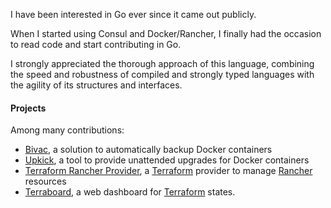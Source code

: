 I have been interested in Go ever since it came out publicly.

When I started using Consul and Docker/Rancher, I finally had the occasion to read code and start contributing in Go.

I strongly appreciated the thorough approach of this language, combining the speed and robustness of compiled and strongly typed languages with the agility of its structures and interfaces.

#### Projects

Among many contributions:

* [Bivac](https://github.com/camptocamp/bivac), a solution to automatically backup Docker containers
* [Upkick](https://github.com/camptocamp/upkick), a tool to provide unattended upgrades for Docker containers
* [Terraform Rancher Provider](https://github.com/terraform-providers/terraform-provider-rancher), a [Terraform](https://terraform.io) provider to manage [Rancher](https://rancher.com) resources
* [Terraboard](https://github.com/camptocamp/terraboard), a web dashboard for [Terraform](https://terraform.io) states.
